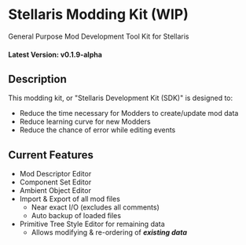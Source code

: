 # Stellaris Modding Kit (WIP)
General Purpose Mod Development Tool Kit for Stellaris

#### Latest Version: v0.1.9-alpha

## Description
This modding kit, or "Stellaris Development Kit (SDK)" is designed to:
* Reduce the time necessary for Modders to create/update mod data
* Reduce learning curve for new Modders
* Reduce the chance of error while editing events

## Current Features
* Mod Descriptor Editor
* Component Set Editor
* Ambient Object Editor
* Import & Export of all mod files
    * Near exact I/O (excludes all comments)
    * Auto backup of loaded files
* Primitive Tree Style Editor for remaining data
    * Allows modifying & re-ordering of ***existing data***